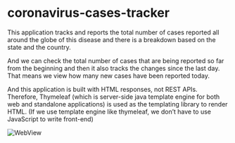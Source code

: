 # coronavirus-cases-tracker
This application tracks and reports the total number of cases reported all around the globe of this disease and there is a breakdown based on the state and the country.

And we can check the total number of cases that are being reported so far from the beginning and then it also tracks the changes since the last day.
That means we view how many new cases have been reported today.

And this application is built with HTML responses, not REST APIs.
Therefore, Thymeleaf (which is server-side java template engine for both web and standalone applications) is used as the templating library to render HTML.
(If we use template engine like thymeleaf, we don’t have to use JavaScript to write front-end)

![WebView](https://user-images.githubusercontent.com/44170368/192608868-67740cac-369c-4bb6-a5bf-e1b5a0195f53.png)
